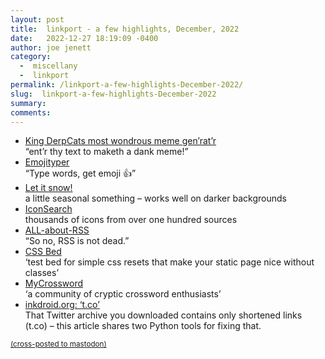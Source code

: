 ```yaml
---
layout: post
title:  linkport - a few highlights, December, 2022
date:   2022-12-27 18:19:09 -0400
author: joe jenett
category:
  -  miscellany
  -  linkport
permalink: /linkport-a-few-highlights-December-2022/
slug:  linkport-a-few-highlights-December-2022
summary: 
comments: 
---
```

<ul>
<li><a href="https://michael-klein.github.io/medieval-cat-meme-generator/">King DerpCats most wondrous meme gen’rat’r</a><br>“ent’r thy text to maketh a dank meme!”</li>
<li><a href="https://emojityper.com/">Emojityper</a><br>“Type words, get emoji 👍”</li>
<li><a href="https://embed.im/snow/">Let it snow!</a><br>a little seasonal something – works well on darker backgrounds</li>
<li><a href="https://iconsear.ch/">IconSearch</a><br>thousands of icons from over one hundred sources</li>
<li><a href="https://github.com/AboutRSS/ALL-about-RSS/blob/master/README.md">ALL-about-RSS</a><br>“So no, RSS is not dead.”</li>
<li><a href="https://www.cssbed.com/">CSS Bed</a><br>‘test bed for simple css resets that make your static page nice without classes’</li>
<li><a href="https://www.mycrossword.co.uk/">MyCrossword</a><br>‘a community of cryptic crossword enthusiasts’</li>
<li><a href="https://inkdroid.org/2022/11/20/t-dot-co/">inkdroid.org: ‘t.co’</a><br>That Twitter archive you downloaded contains only shortened links (t.co) – this article shares two Python tools for fixing that.</li>
</ul>

<a href="https://brid.gy/publish/mastodon"><small>(cross-posted to mastodon)</small></a>